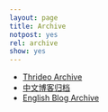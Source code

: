 ```yaml
---
layout: page
title: Archive
notpost: yes
rel: archive
show: yes
---
```


+ [Thrideo Archive](http://v.ze3kr.com/archive/)
+ [中文博客归档](http://zh.ze3kr.com/archive/)
+ [English Blog Archive](http://en.ze3kr.com/en/archive/)